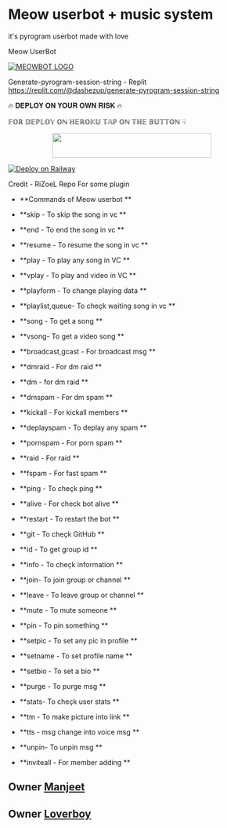 # Meow userbot + music system
it's pyrogram userbot made with love

Meow UserBot

[![MEOWBOT LOGO](https://telegra.ph/file/3c2932815330a143fa1a8.png)](https://t.me/Murat_30_God )

Generate-pyrogram-session-string - Replit
https://replit.com/@dashezup/generate-pyrogram-session-string

🔥 𝐃𝐄𝐏𝐋𝐎𝐘 𝐎𝐍 𝐘𝐎𝐔𝐑 𝐎𝐖𝐍 𝐑𝐈𝐒𝐊 🔥

𝔽𝕆ℝ 𝔻𝔼ℙ𝕃𝕆𝕐 𝕆ℕ ℍ𝔼ℝ𝕆𝕂𝕌 𝕋𝔸ℙ 𝕆ℕ 𝕋ℍ𝔼 𝔹𝕌𝕋𝕋𝕆ℕ ☟︎︎︎


<p align="center"><a href="https://heroku.com/deploy?template=https://github.com/kaal0408/Meow">
  <img src="https://img.shields.io/badge/Deploy%20To%20Heroku-aqua?style=flat&logo=heroku" width="325" height="50.100" /></a></p>

[![Deploy on Railway](https://railway.app/button.svg)](https://railway.app/new/template/UJhak0)

Credit - RiZoeL Repo For some plugin




- **Commands of Meow userbot **

- **skip - To skip the song in vc **

- **end - To end the song in vc **

- **resume - To resume the song in vc **

- **play - To play any song in VC **

- **vplay - To play and video in VC **

- **playform - To change playing data **

- **playlist,queue- To cheçk waiting song in vc **

- **song - To get a song **

- **vsong- To get a video song **

- **broadcast,gcast - For broadcast msg **

- **dmraid - For dm raid **

- **dm - for dm raid **

- **dmspam - For dm spam **

- **kickall - For kickall members **

- **deplayspam - To deplay any spam **

- **pornspam - For porn spam **

- **raid - For raid **

- **fspam - For fast spam **

- **ping - To cheçk ping **

- **alive - For check bot alive **

- **restart - To restart the bot **

- **git <Username> - To cheçk GitHub **

- **id - To get group id **

- **info - To cheçk information **

- **join<username>- To join group or channel **

- **leave <username>- To leave group or channel **

- **mute - To mute someone **

- **pin - To pin something **

- **setpic - To set any pic in profile **

- **setname - To set profile name **

- **setbio - To set a bio **

- **purge - To purge msg **

- **stats- To cheçk user stats **

- **tm - To make picture into link **

- **tts - msg change into voice msg **

- **unpin- To unpin msg **

- **inviteall - For member adding **

<h2 align="Owner"><b>Owner <a href="https://t.me/Hayat_Murat_30">Manjeet</a></b></h2>
<h2 align="Owner"><b>Owner <a href="https://github.com/DynamicAdi">Loverboy</a></b></h2>
